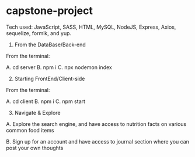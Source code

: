 # capstone-project


Tech used: JavaScript, SASS, HTML, MySQL, NodeJS, Express, Axios, sequelize, formik, and yup.

1. From the DataBase/Back-end

From the terminal: 

  A. cd server
  B. npm i
  C. npx nodemon index

2. Starting FrontEnd/Client-side

From the terminal:

  A. cd client
  B. npm i
  C. npm start
  
3. Navigate & Explore

  A. Explore the search engine, and have access to nutrition facts on various common food items
  
  B. Sign up for an account and have access to journal section where you can post your own thoughts 
